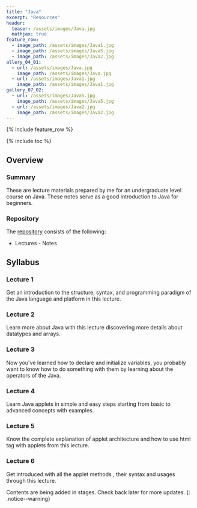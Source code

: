 ```yaml
---
title: "Java"
excerpt: "Resources"
header:
  teaser: /assets/images/Java.jpg
  mathjax: true
feature_row:
  - image_path: /assets/images/Java1.jpg
  - image_path: /assets/images/Java5.jpg
  - image_path: /assets/images/Java2.jpg
allery_04_01:
  - url: /assets/images/Java.jpg
    image_path: /assets/images/Java.jpg
  - url: /assets/images/Java1.jpg
    image_path: /assets/images/Java1.jpg
gallery_07_02:
  - url: /assets/images/Java5.jpg
    image_path: /assets/images/Java5.jpg
  - url: /assets/images/Java2.jpg
    image_path: /assets/images/Java2.jpg  
---
```


{% include feature_row %}

{% include toc %}

## Overview

### Summary
These are lecture materials prepared by me for an undergraduate level course on Java. These notes serve as a good introduction to Java for beginners.

### Repository
The [repository](https://github.com/Valliammai-Subramanian/Java) consists of the following: 
* Lectures - Notes

## Syllabus

### Lecture 1
Get an introduction to the structure, syntax, and programming paradigm of the Java language and platform in this lecture.

### Lecture 2
Learn more about Java with this lecture discovering more details about datatypes and arrays.

### Lecture 3
Now you've learned how to declare and initialize variables, you probably want to know how to do something with them by learning about the operators of the Java.

### Lecture 4
Learn Java applets in simple and easy steps starting from basic to advanced concepts with examples.

### Lecture 5
Know the complete explanation of applet architecture and how to use html tag with applets from this lecture.

### Lecture 6
Get introduced with all the applet methods , their syntax and usages through this lecture.

Contents are being added in stages. Check back later for more updates.
{: .notice--warning}

